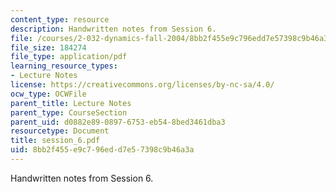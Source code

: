 ```yaml
---
content_type: resource
description: Handwritten notes from Session 6.
file: /courses/2-032-dynamics-fall-2004/8bb2f455e9c796edd7e57398c9b46a3a_session_6.pdf
file_size: 184274
file_type: application/pdf
learning_resource_types:
- Lecture Notes
license: https://creativecommons.org/licenses/by-nc-sa/4.0/
ocw_type: OCWFile
parent_title: Lecture Notes
parent_type: CourseSection
parent_uid: d0882e89-0897-6753-eb54-8bed3461dba3
resourcetype: Document
title: session_6.pdf
uid: 8bb2f455-e9c7-96ed-d7e5-7398c9b46a3a
---
```

Handwritten notes from Session 6.